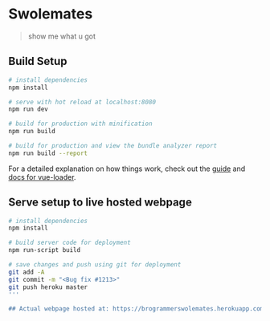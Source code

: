 # Swolemates

> show me what u got

## Build Setup

``` bash
# install dependencies
npm install

# serve with hot reload at localhost:8080
npm run dev

# build for production with minification
npm run build

# build for production and view the bundle analyzer report
npm run build --report
```

For a detailed explanation on how things work, check out the [guide](http://vuejs-templates.github.io/webpack/) and [docs for vue-loader](http://vuejs.github.io/vue-loader).

## Serve setup to live hosted webpage

``` bash
# install dependencies
npm install

# build server code for deployment
npm run-script build

# save changes and push using git for deployment
git add -A
git commit -m "<Bug fix #1213>"
git push heroku master
'''

## Actual webpage hosted at: https://brogrammerswolemates.herokuapp.com/
